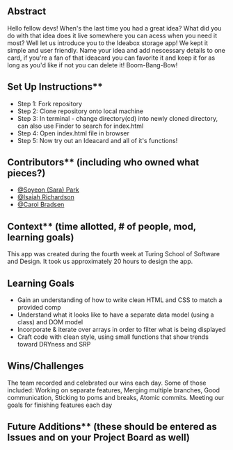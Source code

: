 ## Abstract
Hello fellow devs! When's the last time you had a great idea? What did you do with that idea does it live somewhere you can acess when you need it most? Well let us introduce you to the Ideabox storage app! We kept it simple and user friendly. Name your idea and add nescessary details to one card, if you're a fan of that ideacard you can favorite it and keep it for as long as you'd like if not you can delete it! Boom-Bang-Bow!

## Set Up Instructions**
- Step 1: Fork repository
- Step 2: Clone repository onto local machine
- Step 3: In terminal - change directory(cd) into newly cloned directory, can also use Finder to search for index.html
- Step 4: Open index.html file in browser
- Step 5: Now try out an Ideacard and all of it's functions!

## Contributors** (including who owned what pieces?)
- [@Soyeon (Sara) Park](https://www.linkedin.com/in/soyeon-park-530780260/)
- [@Isaiah Richardson](https://www.linkedin.com/in/isaiah-richardson-a59174261/)
- [@Carol Bradsen](https://www.linkedin.com/in/carol-bradsen/) 


## Context** (time allotted, # of people, mod, learning goals)
This app was created during the fourth week at Turing School of Software and Design. It took us approximately 20 hours to design the app.

## Learning Goals
- Gain an understanding of how to write clean HTML and CSS to match a provided comp
- Understand what it looks like to have a separate data model (using a class) and DOM model
- Incorporate & iterate over arrays in order to filter what is being displayed
- Craft code with clean style, using small functions that show trends toward DRYness and SRP

## Wins/Challenges
The team recorded and celebrated our wins each day. Some of those included: 
Working on separate features, 
Merging multiple branches, 
Good communication, 
Sticking to poms and breaks, 
Atomic commits. 
Meeting our goals for finishing features each day

## Future Additions** (these should be entered as Issues and on your Project Board as well)
